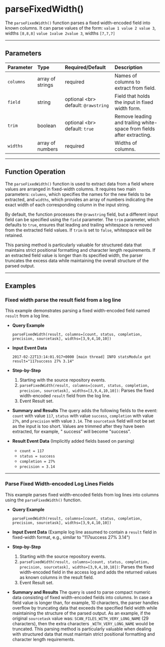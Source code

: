 # parseFixedWidth()

The `parseFixedWidth()` function parses a fixed width-encoded field into known columns. It can parse values of the form:
`value 1 value 2 value 3`, widths `[8,8,8]`
`value 1value 2value 3`, widths `[7,7,7]`

***

## Parameters

| Parameter | Type | Required/Default | Description |
| :--- | :--- | :--- | :--- |
| `columns` | array of strings | required | Names of columns to extract from field. |
| `field` | string | optional \<br\> default: `@rawstring` | Field that holds the input in fixed width form. |
| `trim` | boolean | optional \<br\> default: `true` | Remove leading and trailing white-space from fields after extracting. |
| `widths` | array of numbers | required | Widths of columns. |

***

## Function Operation

The `parseFixedWidth()` function is used to extract data from a field where values are arranged in fixed-width columns. It requires two main parameters: `columns`, which specifies the names for the new fields to be extracted, and `widths`, which provides an array of numbers indicating the exact width of each corresponding column in the input string.

By default, the function processes the `@rawstring` field, but a different input field can be specified using the `field` parameter. The `trim` parameter, which defaults to `true`, ensures that leading and trailing whitespace is removed from the extracted field values. If `trim` is set to `false`, whitespace will be retained.

This parsing method is particularly valuable for structured data that maintains strict positional formatting and character length requirements. If an extracted field value is longer than its specified width, the parser truncates the excess data while maintaining the overall structure of the parsed output.

***

## Examples

### Fixed width parse the result field from a log line

This example demonstrates parsing a fixed width-encoded field named `result` from a log line.

  * **Query Example**

    ```
    parseFixedWidth(result, columns=[count, status, completion, precision, sourcetask], widths=[3,9,4,10,10])
    ```

  * **Input Event Data**

    ```
    2017-02-22T13:14:01.917+0000 [main thread] INFO statsModule got result="117success 27% 3.14"
    ```

  * **Step-by-Step**

    1.  Starting with the source repository events.
    2.  `parseFixedWidth(result, columns=[count, status, completion, precision, sourcetask], widths=[3,9,4,10,10])`: Parses the fixed width-encoded `result` field from the log line.
    3.  Event Result set.

  * **Summary and Results**
    The query adds the following fields to the event: `count` with value `117`, `status` with value `success`, `completion` with value `27%`, and `precision` with value `3.14`. The `sourcetask` field will not be set as the input is too short. Values are trimmed after they have been extracted, for example, " success" will become "success".

  * **Result Event Data**
    (Implicitly added fields based on parsing)

      * `count = 117`
      * `status = success`
      * `completion = 27%`
      * `precision = 3.14`

---

### Parse Fixed Width-encoded Log Lines Fields

This example parses fixed width-encoded fields from log lines into columns using the `parseFixedWidth()` function.

  * **Query Example**

    ```
    parseFixedWidth(result, columns=[count, status, completion, precision, sourcetask], widths=[3,9,4,10,10])
    ```

  * **Input Event Data**
    (Example log line assumed to contain a `result` field in fixed-width format, e.g., similar to "117success 27% 3.14")

  * **Step-by-Step**

    1.  Starting with the source repository events.
    2.  `parseFixedWidth(result, columns=[count, status, completion, precision, sourcetask], widths=[3,9,4,10,10])`: Parses the fixed width-encoded field in the access log and adds the returned values as known columns in the result field.
    3.  Event Result set.

  * **Summary and Results**
    The query is used to parse compact numeric data consisting of fixed width-encoded fields into columns. In case a field value is longer than, for example, 10 characters, the parser handles overflow by truncating data that exceeds the specified field width while maintaining the structure of the parsed output. As an example, if the original `sourcetask` value was: `SCAN_FILES_WITH_VERY_LONG_NAME` (29 characters), then the extra characters `_WITH_VERY_LONG_NAME` would be truncated. This parsing method is particularly valuable when dealing with structured data that must maintain strict positional formatting and character length requirements.
